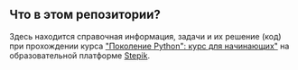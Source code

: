 ## Что в этом репозитории?
Здесь находится справочная информация, задачи и их решение (код) при прохождении курса ["Поколение Python": курс для начинающих"](https://stepik.org/course/58852/syllabus) на образовательной платформе [Stepik](https://stepik.org).